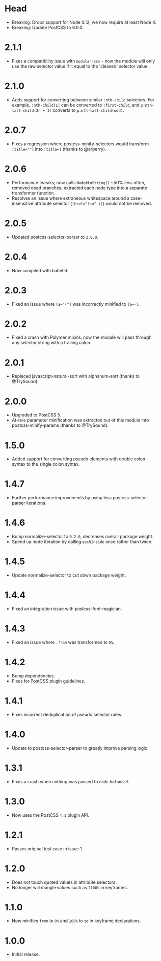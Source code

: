 # Head

* Breaking: Drops support for Node 0.12, we now require at least Node 4.
* Breaking: Update PostCSS to 6.0.0.

# 2.1.1

* Fixes a compatibility issue with `modular-css` - now the module will only
  use the raw selector value if it equal to the 'cleaned' selector value.

# 2.1.0

* Adds support for converting between similar `:nth-child` selectors. For
  example, `:nth-child(1)` can be converted to `:first-child`, and
  `p:nth-last-child(2n + 1)` converts to `p:nth-last-child(odd)`.

# 2.0.7

* Fixes a regression where postcss-minify-selectors would transform `[title=""]`
  into `[title=]` (thanks to @arperry).

# 2.0.6

* Performance tweaks; now calls `Node#toString()` ~50% less often, removed dead
  branches, extracted each node type into a separate transformer function.
* Resolves an issue where extraneous whitespace around a case-insensitive
  attribute selector (`[href="foo" i]`) would not be removed.

# 2.0.5

* Updated postcss-selector-parser to `2.0.0`.

# 2.0.4

* Now compiled with babel 6.

# 2.0.3

* Fixed an issue where `[a="-"]` was incorrectly minified to `[a=-]`.

# 2.0.2

* Fixed a crash with Polymer mixins; now the module will pass through any
  selector string with a trailing colon.

# 2.0.1

* Replaced javascript-natural-sort with alphanum-sort (thanks to @TrySound).

# 2.0.0

* Upgraded to PostCSS 5.
* At-rule parameter minification was extracted out of this module into
  postcss-minify-params (thanks to @TrySound).

# 1.5.0

* Added support for converting pseudo elements with double colon syntax to
  the single colon syntax.

# 1.4.7

* Further performance improvements by using less postcss-selector-parser
  iterations.

# 1.4.6

* Bump normalize-selector to `0.2.0`, decreases overall package weight.
* Speed up node iteration by calling `eachInside` once rather than twice.

# 1.4.5

* Update normalize-selector to cut down package weight.

# 1.4.4

* Fixed an integration issue with postcss-font-magician.

# 1.4.3

* Fixed an issue where `.from` was transformed to `0%`.

# 1.4.2

* Bump dependencies.
* Fixes for PostCSS plugin guidelines.

# 1.4.1

* Fixes incorrect deduplication of pseudo selector rules.

# 1.4.0

* Update to postcss-selector-parser to greatly improve parsing logic.

# 1.3.1

* Fixes a crash when nothing was passed to `node-balanced`.

# 1.3.0

* Now uses the PostCSS `4.1` plugin API.

# 1.2.1

* Passes original test case in issue 1.

# 1.2.0

* Does not touch quoted values in attribute selectors.
* No longer will mangle values such as `2100%` in keyframes.

# 1.1.0

* Now minifies `from` to `0%` and `100%` to `to` in keyframe declarations.

# 1.0.0

* Initial release.
